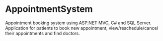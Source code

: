 # AppointmentSystem
Appointment booking system using ASP.NET MVC, C# and SQL Server.
Application for patients to book new appointment, view/reschedule/cancel their appointments and find doctors.
